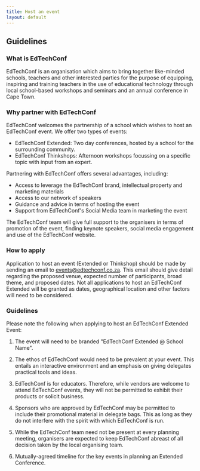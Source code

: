 ```yaml
---
title: Host an event
layout: default
---
```


## Guidelines

### What is EdTechConf

EdTechConf is an organisation which aims to bring together like-minded schools, teachers and other interested parties for the purpose of equipping, inspiring and training teachers in the use of educational technology through local school-based workshops and seminars and an annual conference in Cape Town.


### Why partner with EdTechConf

EdTechConf welcomes the partnership of a school which wishes to host an EdTechConf event. We offer two types of events:
- EdTechConf Extended: Two day conferences, hosted by a school for the surrounding community.
- EdTechConf Thinkshops: Afternoon workshops focussing on a specific topic with input from an expert.

Partnering with EdTechConf offers several advantages, including:

- Access to leverage the EdTechConf brand, intellectual property and marketing materials
- Access to our network of speakers
- Guidance and advice in terms of hosting the event
- Support from EdTechConf's Social Media team in marketing the event

The EdTechConf team will give full support to the organisers in terms of promotion of the event, finding keynote speakers, social media engagement and use of the EdTechConf website.


### How to apply

Application to host an event (Extended or Thinkshop) should be made by sending an email to [events@edtechconf.co.za](events@edtechconf.co.za). This email should give detail regarding the proposed venue, expected number of participants, broad theme, and proposed dates. Not all applications to host an EdTechConf Extended will be granted as dates, geographical location and other factors will need to be considered.


### Guidelines

Please note the following when applying to host an EdTechConf Extended Event:

1. The event will need to be branded "EdTechConf Extended @ School Name". 

2. The ethos of EdTechConf would need to be prevalent at your event. This entails an interactive environment and an emphasis on giving delegates practical tools and ideas.

3. EdTechConf is for educators. Therefore, while vendors are welcome to attend EdTechConf events, they will not be permitted to exhibit their products or solicit business.

4. Sponsors who are approved by EdTechConf may be permitted to include their promotional material in delegate bags. This as long as they do not interfere with the spirit with which EdTechConf is run.

5. While the EdTechConf team need not be present at every planning meeting, organisers are expected to keep EdTechConf abreast of all decision taken by the local organising team. 

6. Mutually-agreed timeline for the key events in planning an Extended Conference. 
